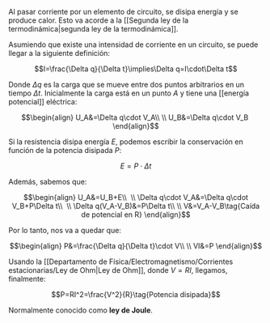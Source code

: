 
Al pasar corriente por un elemento de circuito, se disipa energía y se produce calor. Esto va acorde a la [[Segunda ley de la termodinámica|segunda ley de la termodinámica]]. 

Asumiendo que existe una intensidad de corriente en un circuito, se puede llegar a la siguiente definición: 

$$I=\frac{\Delta q}{\Delta t}\implies\Delta q=I\cdot\Delta t$$

Donde $\Delta q$ es la carga que se mueve entre dos puntos arbitrarios en un tiempo $\Delta t$. Inicialmente la carga está en un punto $A$ y tiene una [[energía potencial]] eléctrica: 

$$\begin{align}
U_A&=\Delta q\cdot V_A\\  \\
U_B&=\Delta q\cdot V_B 
\end{align}$$

Si la resistencia disipa energía $E$, podemos escribir la conservación en función de la potencia disipada $P$: 

$$E=P\cdot\Delta t\tag{Energía disipada}$$

Además, sabemos que: 

$$\begin{align}
U_A&=U_B+E\\  \\
\Delta q\cdot V_A&=\Delta q\cdot V_B+P\Delta t\\  \\
\Delta q(V_A-V_B)&=P\Delta t\\  \\
V&=V_A-V_B\tag{Caída de potencial en R}
\end{align}$$

Por lo tanto, nos va a quedar que: 

$$\begin{align}
P&=\frac{\Delta q}{\Delta t}\cdot V\\  \\
VI&=P
\end{align}$$

Usando la [[Departamento de Física/Electromagnetismo/Corrientes estacionarias/Ley de Ohm|Ley de Ohm]], donde $V=RI$, llegamos, finalmente: 

$$P=RI^2=\frac{V^2}{R}\tag{Potencia disipada}$$

Normalmente conocido como **ley de Joule**. 